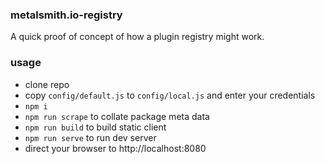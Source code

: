 ### metalsmith.io-registry

A quick proof of concept of how a plugin registry might work.

### usage

 * clone repo
 * copy `config/default.js` to `config/local.js` and enter your credentials
 * `npm i`
 * `npm run scrape` to collate package meta data
 * `npm run build` to build static client
 * `npm run serve` to run dev server
 * direct your browser to http://localhost:8080
